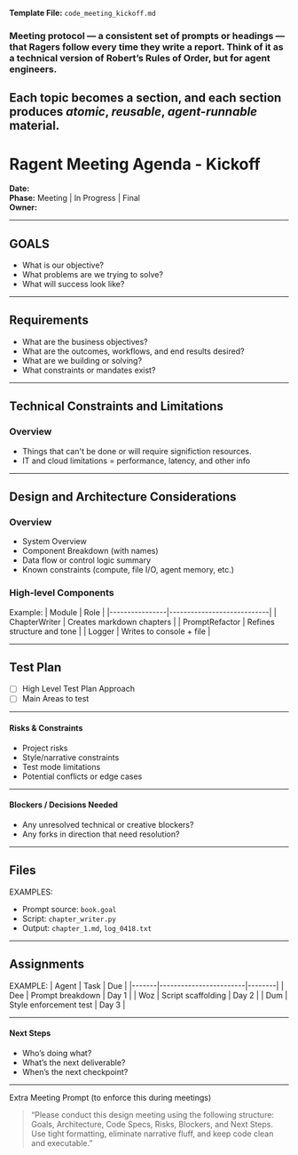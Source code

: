 **Template File:** `code_meeting_kickoff.md`

### Meeting protocol — a consistent set of prompts or headings — that Ragers follow every time they write a report. Think of it as a technical version of Robert’s Rules of Order, but for agent engineers.
Each topic becomes a section, and each section produces *atomic*, *reusable*, *agent-runnable* material.
---

# Ragent Meeting Agenda - Kickoff
**Date:**  
**Phase:** Meeting | In Progress | Final  
**Owner:** 

---

## GOALS
- What is our objective?
- What problems are we trying to solve?
- What will success look like?

---

## Requirements  
- What are the business objectives?
- What are the outcomes, workflows, and end results desired?
- What are we building or solving?
- What constraints or mandates exist?

---

## Technical Constraints and Limitations
### Overview
- Things that can't be done or will require significtion resources.
- IT and cloud limitations
= performance, latency, and other info

---
## Design and Architecture Considerations 
### Overview
- System Overview  
- Component Breakdown (with names)  
- Data flow or control logic summary  
- Known constraints (compute, file I/O, agent memory, etc.)

### High-level Components 
Example: 
| Module         | Role                       |
|----------------|----------------------------|
| ChapterWriter  | Creates markdown chapters  |
| PromptRefactor | Refines structure and tone |
| Logger         | Writes to console + file   |

---

## Test Plan  
- [ ] High Level Test Plan Approach
- [ ] Main Areas to test

---

#### **Risks & Constraints**
- Project risks
- Style/narrative constraints
- Test mode limitations
- Potential conflicts or edge cases

---

#### **Blockers / Decisions Needed**
- Any unresolved technical or creative blockers?
- Any forks in direction that need resolution?

---

## Files  
EXAMPLES:
- Prompt source: `book.goal`  
- Script: `chapter_writer.py`  
- Output: `chapter_1.md`, `log_0418.txt`

---

## Assignments  
EXAMPLE:
| Agent | Task                   | Due   |
|-------|------------------------|--------|
| Dee   | Prompt breakdown       | Day 1 |
| Woz   | Script scaffolding     | Day 2 |
| Dum   | Style enforcement test | Day 3 |

---

#### **Next Steps**
- Who’s doing what?
- What’s the next deliverable?
- When’s the next checkpoint?

---

Extra Meeting Prompt (to enforce this during meetings)
> “Please conduct this design meeting using the following structure: Goals, Architecture, Code Specs, Risks, Blockers, and Next Steps. Use tight formatting, eliminate narrative fluff, and keep code clean and executable.”